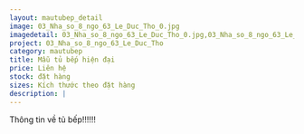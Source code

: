 ```yaml
---
layout: mautubep_detail
image: 03_Nha_so_8_ngo_63_Le_Duc_Tho_0.jpg
imagedetail: 03_Nha_so_8_ngo_63_Le_Duc_Tho_0.jpg,03_Nha_so_8_ngo_63_Le_Duc_Tho_1.jpg,03_Nha_so_8_ngo_63_Le_Duc_Tho_2.jpg,03_Nha_so_8_ngo_63_Le_Duc_Tho_3.jpg
project: 03_Nha_so_8_ngo_63_Le_Duc_Tho
category: mautubep
title: Mẫu tủ bếp hiện đại
price: Liên hệ
stock: đặt hàng
sizes: Kích thước theo đặt hàng
description: |
---
```

Thông tin về tủ bếp!!!!!!
